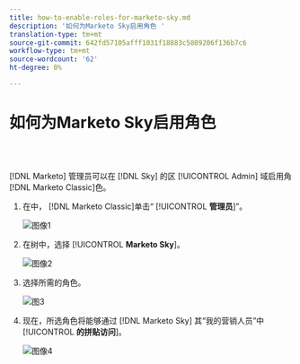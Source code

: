 ```yaml
---
title: how-to-enable-roles-for-marketo-sky.md
description: '如何为Marketo Sky启用角色 '
translation-type: tm+mt
source-git-commit: 642fd57105afff1031f18883c5809206f136b7c6
workflow-type: tm+mt
source-wordcount: '62'
ht-degree: 0%

---
```



# 如何为Marketo Sky启用角色

<br> 

[!DNL Marketo] 管理员可以在 [!DNL Sky] 的区 [!UICONTROL Admin] 域启用角 [!DNL Marketo Classic]色。

1. 在中， [!DNL Marketo Classic]单击“ [!UICONTROL **管理员**]”。

   ![图像1](/help/sky/assets/home/how-to-enable-roles-for-marketo-sky/how-to-enable-roles-for-marketo-sky-1.png)

1. 在树中，选择 [!UICONTROL **Marketo Sky**]。

   ![图像2](/help/sky/assets/home/how-to-enable-roles-for-marketo-sky/how-to-enable-roles-for-marketo-sky-2.png)

1. 选择所需的角色。

   ![图3](/help/sky/assets/home/how-to-enable-roles-for-marketo-sky/how-to-enable-roles-for-marketo-sky-3.png)

1. 现在，所选角色将能够通过 [!DNL Marketo Sky] 其“我的营销人员”中 [!UICONTROL **的拼贴访问**]。

   ![图像4](/help/sky/assets/home/how-to-enable-roles-for-marketo-sky/how-to-enable-roles-for-marketo-sky-4.png)